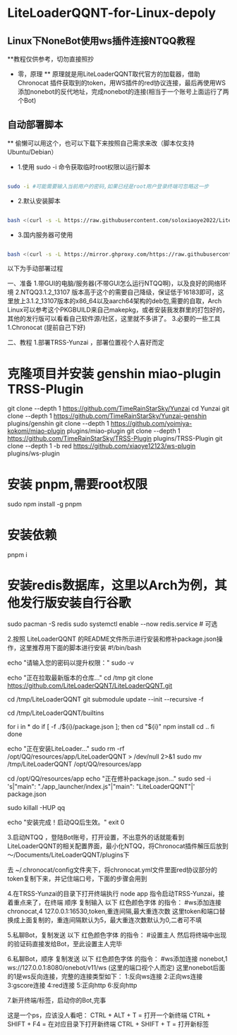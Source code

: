 # LiteLoaderQQNT-for-Linux-depoly


## Linux下NoneBot使用ws插件连接NTQQ教程
**教程仅供参考，切勿直接照抄

* 零，原理
** 原理就是用LiteLoaderQQNT取代官方的加载器，借助 Chronocat 插件获取到的token，用WS插件的red协议连接，最后再使用WS添加nonebot的反代地址，完成nonebot的连接(相当于一个账号上面运行了两个Bot)

## 自动部署脚本

** 偷懒可以用这个，也可以下载下来按照自己需求来改（脚本仅支持Ubuntu/Debian）

* 1.使用 sudo -i 命令获取临时root权限以运行脚本
  
```bash

sudo -i #可能需要输入当前用户的密码,如果已经是root用户登录终端可忽略这一步

```

* 2.默认安装脚本
  
```bash

bash <(curl -s -L https://raw.githubusercontent.com/soloxiaoye2022/LiteLoaderQQNT-for-Linux-depoly/main/install_liteloader_qqnt_linux.sh)

```

* 3.国内服务器可使用

```bash

bash <(curl -s -L https://mirror.ghproxy.com/https://raw.githubusercontent.com/soloxiaoye2022/LiteLoaderQQNT-for-Linux-depoly/main/install_liteloader_qqnt_linux.sh)

```

以下为手动部署过程

一、准备
1.带GUI的电脑/服务器(不带GUI怎么运行NTQQ啊)，以及良好的网络环境
2.NTQQ3.1.2_13107
版本高于这个的需要自己降级，保证低于16183即可，这里放上3.1.2_13107版本的x86_64以及aarch64架构的deb包,需要的自取，Arch Linux可以参考这个PKGBUILD来自己makepkg，或者安装我发群里的打包好的，其他的发行版可以看看自己软件源/社区，这里就不多讲了。
3.必要的一些工具
1.Chronocat (提前自己下好)


二、教程
1.部署TRSS-Yunzai ，部署位置视个人喜好而定
# 克隆项目并安装 genshin miao-plugin TRSS-Plugin
git clone --depth 1 https://github.com/TimeRainStarSky/Yunzai
cd Yunzai
git clone --depth 1 https://github.com/TimeRainStarSky/Yunzai-genshin plugins/genshin
git clone --depth 1 https://github.com/yoimiya-kokomi/miao-plugin plugins/miao-plugin
git clone --depth 1 https://github.com/TimeRainStarSky/TRSS-Plugin plugins/TRSS-Plugin 
git clone --depth 1 -b red https://github.com/xiaoye12123/ws-plugin plugins/ws-plugin

# 安装 pnpm,需要root权限
sudo npm install -g pnpm

# 安装依赖
pnpm i

# 安装redis数据库，这里以Arch为例，其他发行版安装自行谷歌
sudo pacman -S redis
sudo systemctl enable --now redis.service # 可选








2.按照 LiteLoaderQQNT 的README文件所示进行安装和修补package.json操作，这里推荐用下面的脚本进行安装
#!/bin/bash

echo "请输入您的密码以提升权限："
sudo -v

echo "正在拉取最新版本的仓库..."
cd /tmp
git clone https://github.com/LiteLoaderQQNT/LiteLoaderQQNT.git

cd /tmp/LiteLoaderQQNT
git submodule update --init --recursive -f

cd /tmp/LiteLoaderQQNT/builtins

for i in *
	do
		if [ -f ./${i}/package.json ]; then
			cd "${i}"
                	npm install
			cd ..
		fi
done

echo "正在安装LiteLoader..."
sudo rm -rf /opt/QQ/resources/app/LiteLoaderQQNT > /dev/null 2>&1
sudo mv /tmp/LiteLoaderQQNT /opt/QQ/resources/app

cd /opt/QQ/resources/app
echo "正在修补package.json..."
sudo sed -i 's|"main": "./app_launcher/index.js"|"main": "LiteLoaderQQNT"|' package.json

sudo killall -HUP qq

echo "安装完成！启动QQ后生效。"
exit 0



3.启动NTQQ ，登陆Bot账号，打开设置，不出意外的话就能看到LiteLoaderQQNT的相关配置界面，最小化NTQQ，将Chronocat插件解压后放到
～/Documents/LiteLoaderQQNT/plugins下

去 ~/.chronocat/config文件夹下，将chronocat.yml文件里面red协议部分的token复制下来，并记住端口号，下面的步骤会用到


4.在TRSS-Yunzai的目录下打开终端执行 node app 指令启动TRSS-Yunzai，接着重点来了，在终端 顺序 复制输入 以下 红色颜色字体 的指令：
#ws添加连接 
chronocat,4
127.0.0.1:16530,token,重连间隔,最大重连次数 
这里token和端口替换成上面复制的，重连间隔默认为5，最大重连次数默认为0,二者可不填

5.私聊Bot，复制发送 以下 红色颜色字体 的指令：
		#设置主人
	然后将终端中出现的验证码直接发给Bot，至此设置主人完毕




6.私聊Bot，顺序 复制发送 以下 红色颜色字体 的指令：
		#ws添加连接
		nonebot,1
		ws://127.0.0.1:8080/onebot/v11/ws (这里的端口视个人而定)
这里nonebot后面的1是ws反向连接，完整的连接类型如下：
1:反向ws连接 2:正向ws连接 3:gscore连接 4:red连接 5:正向http 6:反向http

7.新开终端/标签，启动你的Bot,完事


这是一个ps，应该没人看吧：
CTRL + ALT + T = 打开一个新终端
CTRL + SHIFT + F4 = 在对应目录下打开新终端
CTRL + SHIFT + T = 打开新标签
